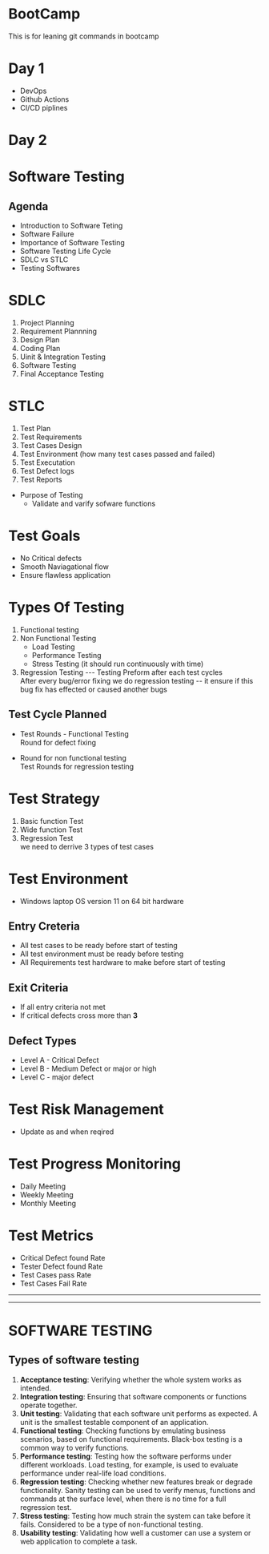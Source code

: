 # BootCamp
This is for leaning git commands in bootcamp


# Day 1
 * DevOps
 * Github Actions
 * CI/CD piplines

# Day 2
# Software Testing
  ## Agenda
  - Introduction to Software Teting
  - Software Failure
  - Importance of Software Testing
  - Software Testing Life Cycle
  - SDLC vs STLC
  - Testing Softwares



  # SDLC
  1. Project Planning
  2. Requirement Plannning
  3. Design Plan
  4. Coding Plan
  5. Uinit & Integration Testing
  6. Software Testing
  7. Final Acceptance Testing


  # STLC
  1. Test Plan
  2. Test Requirements
  3. Test Cases Design
  4. Test Environment (how many test cases passed and failed)
  5. Test Executation
  6. Test Defect logs
  7. Test Reports

  * Purpose of Testing
    - Validate and varify sofware functions

# Test Goals
 * No Critical defects
 * Smooth Naviagational flow
 * Ensure flawless application

 # Types Of Testing
  1. Functional testing
  2. Non Functional Testing
     - Load Testing
     - Performance Testing
     - Stress Testing  (it should run continuously with time)
 3. Regression Testing --- Testing Preform after each test cycles <br>
    After every bug/error fixing we do regression testing -- it ensure if this bug fix has effected or caused another bugs



 ## Test Cycle Planned
 * Test Rounds - Functional Testing <br>
  Round for defect fixing

* Round for non functional testing <br>
  Test Rounds for regression testing


# Test Strategy  
1. Basic function Test
2. Wide function Test
3. Regression Test <br>
 we need to derrive 3 types of test cases



# Test Environment
- Windows laptop OS version 11 on 64 bit hardware

## Entry Creteria
- All test cases to be ready before start of testing
- All test environment must be ready before testing
- All Requirements test hardware to make before start of testing

## Exit Criteria
- If all entry criteria not met
- If critical defects cross more than **3**


## Defect Types
- Level A - Critical Defect
- Level B - Medium Defect or major or high
- Level C - major defect

# Test Risk Management
  - Update as and when reqired


# Test Progress Monitoring
 - Daily Meeting
 - Weekly Meeting
 - Monthly Meeting

# Test Metrics
  * Critical Defect found Rate 
  * Tester Defect found Rate
  * Test Cases pass Rate
  * Test Cases Fail Rate





<hr>
<hr>


# SOFTWARE TESTING 
## Types of software testing
   1. **Acceptance testing**: Verifying whether the whole system works as intended.
   2. **Integration testing**: Ensuring that software components or functions operate together.
   3. **Unit testing**: Validating that each software unit performs as expected. A unit is the smallest testable component of an application.
   4. **Functional testing**: Checking functions by emulating business scenarios, based on functional requirements. Black-box testing is a common way to verify functions.
   5. **Performance testing**: Testing how the software performs under different workloads. Load testing, for example, is used to evaluate performance under real-life load conditions.
   6. **Regression testing**: Checking whether new features break or degrade functionality. Sanity testing can be used to verify menus, functions and commands at the surface level, when there is no time for a full regression test.
   7. **Stress testing**: Testing how much strain the system can take before it fails. Considered to be a type of non-functional testing.
   8. **Usability testing**: Validating how well a customer can use a system or web application to complete a task.
